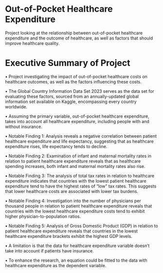 # Out-of-Pocket Healthcare Expenditure 
Project looking at the relationship between out-of-pocket healthcare expenditure and the outcome of healthcare, as well as factors that should improve healthcare quality. 

# Executive Summary of Project

• Project investigating the impact of out-of-pocket healthcare costs on healthcare outcomes, as well as the factors influencing these costs.

• The Global Country Information Data Set 2023 serves as the data set for evaluating these factors, sourced from an annually-updated global information set available on Kaggle, encompassing every country worldwide.

• Assuming the primary variable, out-of-pocket healthcare expenditure, takes into account all healthcare expenditure, including people with and without insurance.

• Notable Finding 1: Analysis reveals a negative correlation between patient healthcare expenditure and life expectancy, suggesting that as healthcare expenditure rises, life expectancy tends to decline.

• Notable Finding 2: Examination of infant and maternal mortality rates in relation to patient healthcare expenditure reveals that as healthcare spending increases, both infant and maternal mortality rates also rise.

• Notable Finding 3: The analysis of total tax rates in relation to healthcare expenditure indicates that countries with the lowest patient healthcare expenditure tend to have the highest rates of “low” tax rates. This suggests that lower healthcare costs are associated with lower tax burdens.

• Notable Finding 4: Investigation into the number of physicians per thousand people in relation to patient healthcare expenditure reveals that countries with the lowest healthcare expenditure costs tend to exhibit higher physician-to-population ratios.

• Notable Finding 5: Analysis of Gross Domestic Product (GDP) in relation to patient healthcare expenditure reveals that countries in the lowest healthcare expenditure brackets exhibit the highest GDP levels.

• A limitation is that the data for healthcare expenditure variable doesn’t take into account if patients have insurance.

• To enhance the research, an equation could be fitted to the data with healthcare expenditure as the dependent variable.
